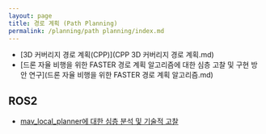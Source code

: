 ```yaml
---
layout: page
title: 경로 계획 (Path Planning)
permalink: /planning/path planning/index.md
---
```

- [3D 커버리지 경로 계획(CPP)](CPP 3D 커버리지 경로 계획.md)
- [드론 자율 비행을 위한 FASTER 경로 계획 알고리즘에 대한 심층 고찰 및 구현 방안 연구](드론 자율 비행을 위한 FASTER 경로 계획 알고리즘.md)
## ROS2
- [mav_local_planner에 대한 심층 분석 및 기술적 고찰](mav_local_planner.md)

